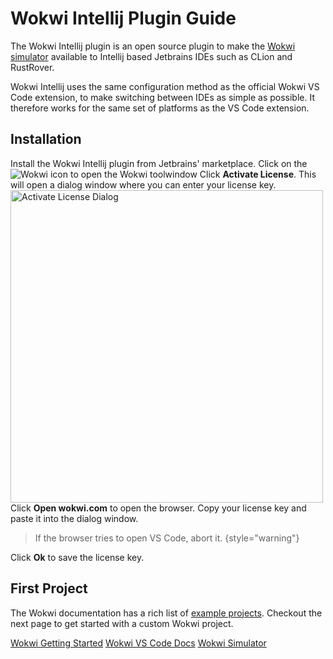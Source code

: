 # Wokwi Intellij Plugin Guide

The Wokwi Intellij plugin is an open source plugin to make the [Wokwi simulator](https://wokwi.com) available to
Intellij based Jetbrains IDEs such as CLion and RustRover.

Wokwi Intellij uses the same configuration method as the official Wokwi VS Code extension, to make switching between
IDEs as simple as possible. It therefore works for the same set of platforms as the VS Code extension.

## Installation

<procedure title="Install and Setup Wokwi Intellij">
<step>
Install the Wokwi Intellij plugin from Jetbrains' marketplace.
</step>
<step>
Click on the <img src="pluginIcon.svg" alt="Wokwi"/> icon to open the Wokwi toolwindow
</step>
<step>
Click <b>Activate License</b>. This will open a dialog window where you can enter your license key.
<img src="activate_license_dialog.png" alt="Activate License Dialog" width="500"/>
</step>
<step>
Click <b>Open wokwi.com</b> to open the browser. Copy your license key and paste it into the dialog window.

> If the browser tries to open VS Code, abort it.
> {style="warning"}
</step>
<step>
Click <b>Ok</b> to save the license key.
</step>
</procedure>

## First Project

The Wokwi documentation has a rich list
of [example projects](https://docs.wokwi.com/vscode/getting-started#example-projects).
Checkout the next page to get started with a custom Wokwi project.

<seealso>
    <category ref="wd">
        <a href="https://docs.wokwi.com/">Wokwi Getting Started</a>
        <a href="https://docs.wokwi.com/vscode">Wokwi VS Code Docs</a>
        <a href="https://wokwi.com/">Wokwi Simulator</a>
    </category>
</seealso>